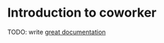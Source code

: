 # Introduction to coworker

TODO: write [great documentation](http://jacobian.org/writing/what-to-write/)
